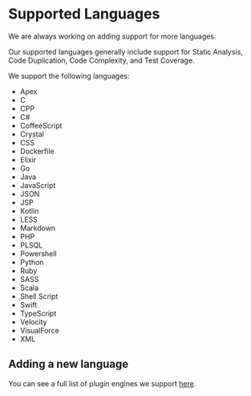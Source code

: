 # Supported Languages

We are always working on adding support for more languages.

Our supported languages generally include support for Static Analysis, Code Duplication, Code Complexity, and Test Coverage.

We support the following languages:

* Apex
* C
* CPP
* C\#
* CoffeeScript
* Crystal
* CSS
* Dockerfile
* Elixir
* Go
* Java
* JavaScript
* JSON
* JSP
* Kotlin
* LESS
* Markdown
* PHP
* PLSQL
* Powershell
* Python
* Ruby
* SASS
* Scala
* Shell Script
* Swift
* TypeScript
* Velocity
* VisualForce
* XML

## Adding a new language

You can see a full list of plugin engines we support [here](/hc/en-us/articles/213632009-Engines).
